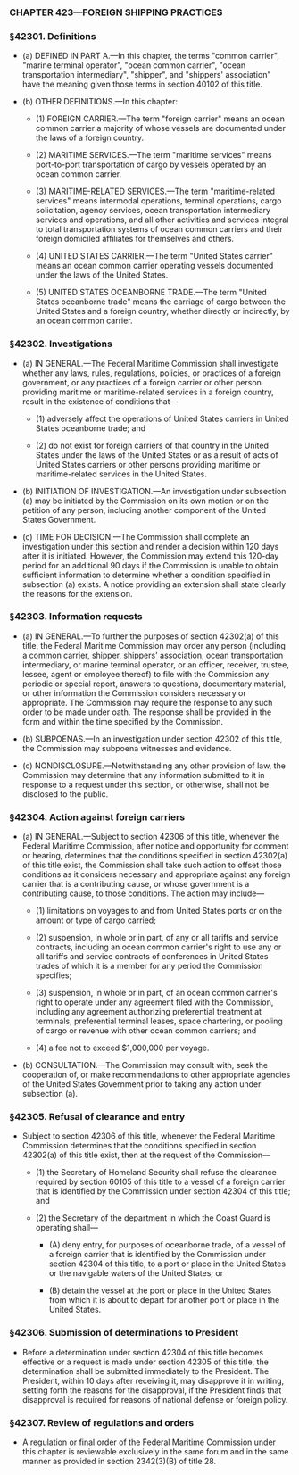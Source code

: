 ### **CHAPTER 423—FOREIGN SHIPPING PRACTICES**

### §42301. Definitions
* (a) DEFINED IN PART A.—In this chapter, the terms "common carrier", "marine terminal operator", "ocean common carrier", "ocean transportation intermediary", "shipper", and "shippers' association" have the meaning given those terms in section 40102 of this title.

* (b) OTHER DEFINITIONS.—In this chapter:

  * (1) FOREIGN CARRIER.—The term "foreign carrier" means an ocean common carrier a majority of whose vessels are documented under the laws of a foreign country.

  * (2) MARITIME SERVICES.—The term "maritime services" means port-to-port transportation of cargo by vessels operated by an ocean common carrier.

  * (3) MARITIME-RELATED SERVICES.—The term "maritime-related services" means intermodal operations, terminal operations, cargo solicitation, agency services, ocean transportation intermediary services and operations, and all other activities and services integral to total transportation systems of ocean common carriers and their foreign domiciled affiliates for themselves and others.

  * (4) UNITED STATES CARRIER.—The term "United States carrier" means an ocean common carrier operating vessels documented under the laws of the United States.

  * (5) UNITED STATES OCEANBORNE TRADE.—The term "United States oceanborne trade" means the carriage of cargo between the United States and a foreign country, whether directly or indirectly, by an ocean common carrier.

### §42302. Investigations
* (a) IN GENERAL.—The Federal Maritime Commission shall investigate whether any laws, rules, regulations, policies, or practices of a foreign government, or any practices of a foreign carrier or other person providing maritime or maritime-related services in a foreign country, result in the existence of conditions that—

  * (1) adversely affect the operations of United States carriers in United States oceanborne trade; and

  * (2) do not exist for foreign carriers of that country in the United States under the laws of the United States or as a result of acts of United States carriers or other persons providing maritime or maritime-related services in the United States.


* (b) INITIATION OF INVESTIGATION.—An investigation under subsection (a) may be initiated by the Commission on its own motion or on the petition of any person, including another component of the United States Government.

* (c) TIME FOR DECISION.—The Commission shall complete an investigation under this section and render a decision within 120 days after it is initiated. However, the Commission may extend this 120-day period for an additional 90 days if the Commission is unable to obtain sufficient information to determine whether a condition specified in subsection (a) exists. A notice providing an extension shall state clearly the reasons for the extension.

### §42303. Information requests
* (a) IN GENERAL.—To further the purposes of section 42302(a) of this title, the Federal Maritime Commission may order any person (including a common carrier, shipper, shippers' association, ocean transportation intermediary, or marine terminal operator, or an officer, receiver, trustee, lessee, agent or employee thereof) to file with the Commission any periodic or special report, answers to questions, documentary material, or other information the Commission considers necessary or appropriate. The Commission may require the response to any such order to be made under oath. The response shall be provided in the form and within the time specified by the Commission.

* (b) SUBPOENAS.—In an investigation under section 42302 of this title, the Commission may subpoena witnesses and evidence.

* (c) NONDISCLOSURE.—Notwithstanding any other provision of law, the Commission may determine that any information submitted to it in response to a request under this section, or otherwise, shall not be disclosed to the public.

### §42304. Action against foreign carriers
* (a) IN GENERAL.—Subject to section 42306 of this title, whenever the Federal Maritime Commission, after notice and opportunity for comment or hearing, determines that the conditions specified in section 42302(a) of this title exist, the Commission shall take such action to offset those conditions as it considers necessary and appropriate against any foreign carrier that is a contributing cause, or whose government is a contributing cause, to those conditions. The action may include—

  * (1) limitations on voyages to and from United States ports or on the amount or type of cargo carried;

  * (2) suspension, in whole or in part, of any or all tariffs and service contracts, including an ocean common carrier's right to use any or all tariffs and service contracts of conferences in United States trades of which it is a member for any period the Commission specifies;

  * (3) suspension, in whole or in part, of an ocean common carrier's right to operate under any agreement filed with the Commission, including any agreement authorizing preferential treatment at terminals, preferential terminal leases, space chartering, or pooling of cargo or revenue with other ocean common carriers; and

  * (4) a fee not to exceed $1,000,000 per voyage.


* (b) CONSULTATION.—The Commission may consult with, seek the cooperation of, or make recommendations to other appropriate agencies of the United States Government prior to taking any action under subsection (a).

### §42305. Refusal of clearance and entry
* Subject to section 42306 of this title, whenever the Federal Maritime Commission determines that the conditions specified in section 42302(a) of this title exist, then at the request of the Commission—

  * (1) the Secretary of Homeland Security shall refuse the clearance required by section 60105 of this title to a vessel of a foreign carrier that is identified by the Commission under section 42304 of this title; and

  * (2) the Secretary of the department in which the Coast Guard is operating shall—

    * (A) deny entry, for purposes of oceanborne trade, of a vessel of a foreign carrier that is identified by the Commission under section 42304 of this title, to a port or place in the United States or the navigable waters of the United States; or

    * (B) detain the vessel at the port or place in the United States from which it is about to depart for another port or place in the United States.

### §42306. Submission of determinations to President
* Before a determination under section 42304 of this title becomes effective or a request is made under section 42305 of this title, the determination shall be submitted immediately to the President. The President, within 10 days after receiving it, may disapprove it in writing, setting forth the reasons for the disapproval, if the President finds that disapproval is required for reasons of national defense or foreign policy.

### §42307. Review of regulations and orders
* A regulation or final order of the Federal Maritime Commission under this chapter is reviewable exclusively in the same forum and in the same manner as provided in section 2342(3)(B) of title 28.